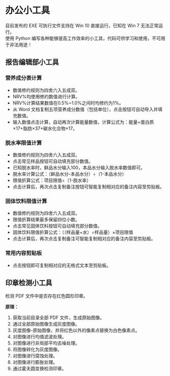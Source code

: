# 办公小工具

目前发布的 EXE 可执行文件支持在 Win 10 直接运行，已知在 Win 7 无法正常运行。  
使用 Python 编写各种能够提高工作效率的小工具，代码可供学习和使用，不可用于非法用途！

## 报告编辑部小工具

### 营养成分表计算

* 数值修约规则为四舍六入五成双。
* NRV%均使用修约数值进行计算。
* NRV%计算结果数值在0.5%~1.0%之间时均修约为1%。
* 从 Word 文档复制五项营养成分数值（包括单位），点击按钮可自动导入并填充数值。
* 输入数值点击计算，自动再次计算能量数值，计算公式为：能量=蛋白质×17+脂肪×37+碳水化合物×17。

### 脱水率限值计算

* 数值修约规则为四舍六入五成双。
* 点击常见样品按钮可自动填充部分数值。
* 已知脱水率时，鲜品水分输入100，本品水分输入脱水率数值即可。
* 脱水率计算公式：（鲜品水分-本品水分）÷（1-本品水分）
* 限值折算公式：项目限值÷（1-脱水率）
* 点击计算后，再次点击复制备注按钮可智能复制相对应的备注内容至剪贴板。

### 固体饮料限值计算

* 数值修约规则为四舍六入五成双。
* 限值折算结果最多保留四位小数。
* 点击常见固体饮料按钮可自动填充部分数值。
* 固体饮料限值折算公式：（（样品量+水）÷样品量）×项目限值
* 点击计算后，再次点击复制备注可智能复制相对应的备注内容至剪贴板。

### 常用内容剪贴板

* 点击按钮即可复制相对应的无格式文本至剪贴板。

## 印章检测小工具

检测 PDF 文件中是否存在红色圆形印章。

**原理：**

1. 获取当前目录全部 PDF 文件，生成原始图像。
2. 通过全部原始图像生成灰度图像。
3. 灰度图像-原始图像，并将红色以外的像素点替换为白色像素点。
4. 对图像进行均值滤波处理。
5. 对图像进行非局部平均去噪处理。
6. 将图像转化为灰度图像。
7. 对图像进行腐蚀处理。
8. 对图像进行膨胀处理。
9. 通过霍夫圆变换检测印章。
